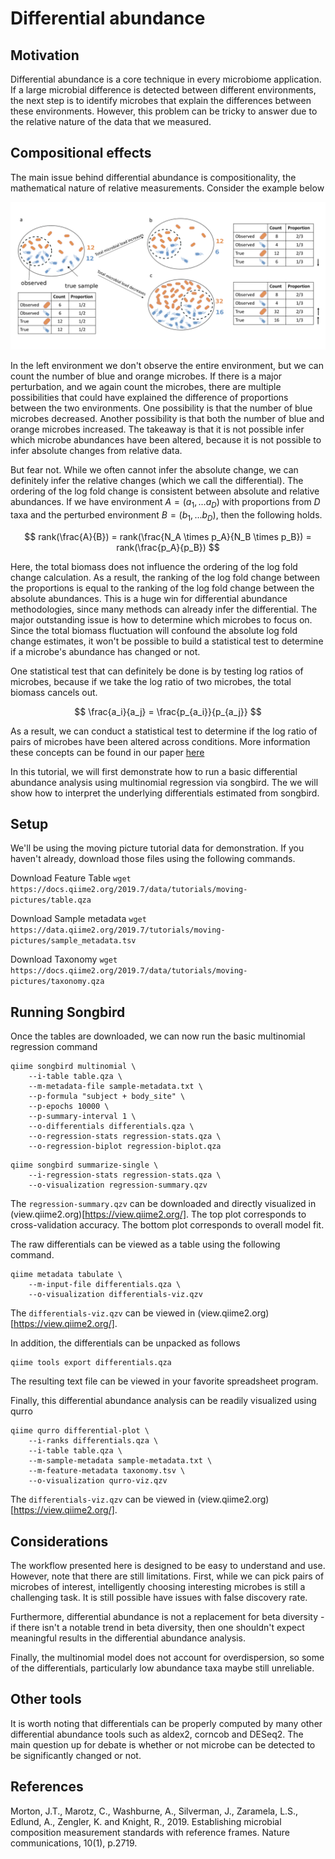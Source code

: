 # Differential abundance

## Motivation

Differential abundance is a core technique in every microbiome application.  If a large microbial difference is detected between different environments, the next step is to identify microbes that explain the differences between these environments.  However, this problem can be tricky to answer due to the relative nature of the data that we measured.

## Compositional effects

The main issue behind differential abundance is compositionality, the mathematical nature of relative measurements.
Consider the example below

![](../img/composition.png)

In the left environment we don't observe the entire environment, but we can count the number of blue and orange microbes.
If there is a major perturbation, and we again count the microbes, there are multiple possibilities that could have explained the difference of proportions between the two environments. One possibility is that the number of blue microbes decreased.  Another possibility is that both the number of blue and orange microbes increased.  The takeaway is that it is not possible infer which microbe abundances have been altered, because it is not possible to infer absolute changes from relative data.

But fear not. While we often cannot infer the absolute change, we can definitely infer the relative changes (which we call the differential).  The ordering of the log fold change is consistent between absolute and relative abundances.   If we have environment $A = (a_1, ... a_D)$ with proportions from $D$ taxa and the perturbed environment $B = (b_1, ... b_D)$, then the following holds.

$$
rank(\frac{A}{B}) = rank(\frac{N_A \times p_A}{N_B \times p_B}) = rank(\frac{p_A}{p_B})
$$

Here, the total biomass does not influence the ordering of the log fold change calculation. As a result, the ranking of the log fold change between the proportions is equal to the ranking of the log fold change between the absolute abundances. This is a huge win for differential abundance methodologies, since many methods can already infer the differential.  The major outstanding issue is how to determine which microbes to focus on.  Since the total biomass fluctuation will confound the absolute log fold change estimates, it won't be possible to build a statistical test to determine if a microbe's abundance has changed or not.

One statistical test that can definitely be done is by testing log ratios of microbes, because if we take the log ratio of two microbes, the total biomass cancels out.

$$
\frac{a_i}{a_j} = \frac{p_{a_i}}{p_{a_j}}
$$

As a result, we can conduct a statistical test to determine if the log ratio of pairs of microbes have been altered across conditions. More information these concepts can be found in our paper [here](https://www.nature.com/articles/s41467-019-10656-5)

In this tutorial, we will first demonstrate how to run a basic differential abundance analysis using multinomial regression via songbird. The we will show how to interpret the underlying differentials estimated from songbird.


## Setup
We'll be using the moving picture tutorial data for demonstration.  If you haven't already, download those files using the following commands.

Download Feature Table
`wget https://docs.qiime2.org/2019.7/data/tutorials/moving-pictures/table.qza`

Download Sample metadata
`wget https://data.qiime2.org/2019.7/tutorials/moving-pictures/sample_metadata.tsv`

Download Taxonomy
`wget https://docs.qiime2.org/2019.7/data/tutorials/moving-pictures/taxonomy.qza`


## Running Songbird

Once the tables are downloaded, we can now run the basic multinomial regression command

```
qiime songbird multinomial \
    --i-table table.qza \
    --m-metadata-file sample-metadata.txt \
    --p-formula "subject + body_site" \
    --p-epochs 10000 \
    --p-summary-interval 1 \
    --o-differentials differentials.qza \
    --o-regression-stats regression-stats.qza \
    --o-regression-biplot regression-biplot.qza
```



```
qiime songbird summarize-single \
    --i-regression-stats regression-stats.qza \
    --o-visualization regression-summary.qzv
```

The `regression-summary.qzv` can be downloaded and directly visualized in (view.qiime2.org)[https://view.qiime2.org/].
The top plot corresponds to cross-validation accuracy.  The bottom plot corresponds to overall model fit.

The raw differentials can be viewed as a table using the following command.

```
qiime metadata tabulate \
    --m-input-file differentials.qza \
    --o-visualization differentials-viz.qzv
```

The `differentials-viz.qzv` can be viewed in (view.qiime2.org)[https://view.qiime2.org/].

In addition, the differentials can be unpacked as follows

```
qiime tools export differentials.qza
```

The resulting text file can be viewed in your favorite spreadsheet program.

Finally, this differential abundance analysis can be readily visualized using qurro

```
qiime qurro differential-plot \
    --i-ranks differentials.qza \
    --i-table table.qza \
    --m-sample-metadata sample-metadata.txt \
    --m-feature-metadata taxonomy.tsv \
    --o-visualization qurro-viz.qzv
```

The `differentials-viz.qzv` can be viewed in (view.qiime2.org)[https://view.qiime2.org/].


## Considerations

The workflow presented here is designed to be easy to understand and use.  However, note that there are still limitations.
First, while we can pick pairs of microbes of interest, intelligently choosing interesting microbes is still a challenging task.
It is still possible have issues with false discovery rate.

Furthermore, differential abundance is not a replacement for beta diversity - if there isn't a notable trend in beta diversity, then one shouldn't expect meaningful results in the differential abundance analysis.

Finally, the multinomial model does not account for overdispersion, so some of the differentials, particularly low abundance taxa maybe still unreliable.


## Other tools

It is worth noting that differentials can be properly computed by many other differential abundance tools such as aldex2, corncob and DESeq2.  The main question up for debate is whether or not microbe can be detected to be significantly changed or not.

## References

Morton, J.T., Marotz, C., Washburne, A., Silverman, J., Zaramela, L.S., Edlund, A., Zengler, K. and Knight, R., 2019. Establishing microbial composition measurement standards with reference frames. Nature communications, 10(1), p.2719.
